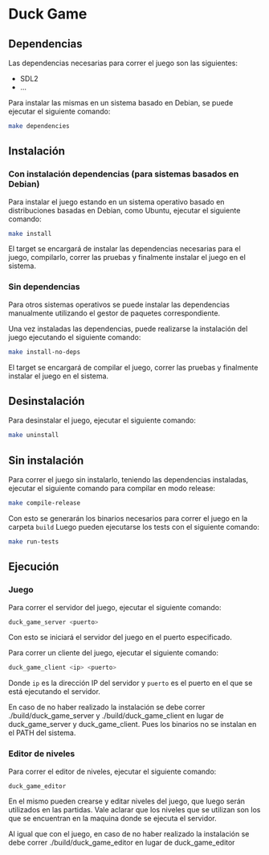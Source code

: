 # Duck Game

## Dependencias
Las dependencias necesarias para correr el juego son las siguientes:
- SDL2
- ...

Para instalar las mismas en un sistema basado en Debian, se puede ejecutar el siguiente comando:

```bash
make dependencies
```

## Instalación
### Con instalación dependencias (para sistemas basados en Debian)
Para instalar el juego estando en un sistema operativo basado en distribuciones basadas en Debian, como Ubuntu, ejecutar el siguiente comando:

```bash
make install
```
El target se encargará de instalar las dependencias necesarias para el juego, compilarlo, correr las pruebas y finalmente instalar el juego en el sistema.

### Sin dependencias
Para otros sistemas operativos se puede instalar las dependencias manualmente utilizando el gestor de paquetes correspondiente.

Una vez instaladas las dependencias, puede realizarse la instalación del juego ejecutando el siguiente comando:

```bash
make install-no-deps
```

El target se encargará de compilar el juego, correr las pruebas y finalmente instalar el juego en el sistema.

## Desinstalación
Para desinstalar el juego, ejecutar el siguiente comando:

```bash
make uninstall
```

## Sin instalación
Para correr el juego sin instalarlo, teniendo las dependencias instaladas, ejecutar el siguiente comando para compilar en modo release:

```bash
make compile-release
```
Con esto se generarán los binarios necesarios para correr el juego en la carpeta `build`
Luego pueden ejecutarse los tests con el siguiente comando:

```bash
make run-tests
```

## Ejecución
### Juego
Para correr el servidor del juego, ejecutar el siguiente comando:

```bash
duck_game_server <puerto>
```
Con esto se iniciará el servidor del juego en el puerto especificado.

Para correr un cliente del juego, ejecutar el siguiente comando:

```bash
duck_game_client <ip> <puerto>
```
Donde `ip` es la dirección IP del servidor y `puerto` es el puerto en el que se está ejecutando el servidor.

En caso de no haber realizado la instalación se debe correr ./build/duck_game_server y ./build/duck_game_client en lugar de duck_game_server y duck_game_client.
Pues los binarios no se instalan en el PATH del sistema.

### Editor de niveles
Para correr el editor de niveles, ejecutar el siguiente comando:

```bash
duck_game_editor
```
En el mismo pueden crearse y editar niveles del juego, que luego serán utilizados en las partidas.
Vale aclarar que los niveles que se utilizan son los que se encuentran en la maquina donde se ejecuta el servidor.

Al igual que con el juego, en caso de no haber realizado la instalación se debe correr ./build/duck_game_editor en lugar de duck_game_editor
